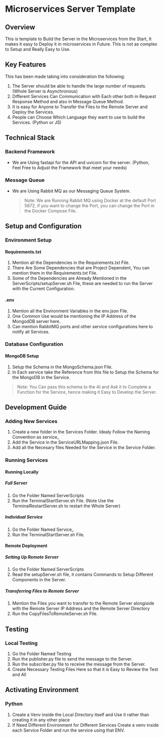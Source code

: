 # Microservices Server Template

## Overview
This is template to Build the Server in the Microservices from the Start, It makes it easy to Deploy it in microservices in Future.
This is not as complex to Setup and Really Easy to Use.

## Key Features
This has been made taking into consideration the following:
1. The Server should be able to handle the large number of requests. (Whole Server is Asynchronous)
2. Different Services Can Communication with Each other both in Request Response Method and also in Message Queue Method.
3. It is easy for Anyone to Transfer the Files to the Remote Server and Deploy the Services.
4. People can Choose Which Language they want to use to build the Services. (Python or JS)

## Technical Stack
### Backend Framework
- We are Using fastapi for the API and uvicorn for the server. (Python, Feel Free to Adjust the Framework that meet your needs)

### Message Queue
- We are Using Rabbit MQ as our Messaging Queue System.
  > Note: We are Running Rabbit MQ using Docker at the default Port 5672, if you want to change the Port, you can change the Port in the Docker Compose File.

## Setup and Configuration

### Environment Setup
#### Requirements.txt
1. Mention all the Dependencies in the Requirements.txt File.
2. There Are Some Dependencies that are Project Dependent, You can mention them in the Requirements.txt File.
3. Some of the Dependencies are Already Mentioned in the ServerScripts/setupServer.sh File, these are needed to run the Server with the Current Configuration.

#### .env
1. Mention all the Environment Variables in the env.json File.
2. One Common Use would be mentioning the IP Address of the MongodDB server here.
3. Can mention RabbitMQ ports and other service configurations here to notify all Services.

### Database Configuration
#### MongoDB Setup
1. Setup the Schema in the MongoSchema.json File.
2. In Each service take the Reference from this file to Setup the Schema for the MongoDB in the Service.

> Note: You Can pass this schema to the AI and Ask it to Complete a Function for the Service, hence making it Easy to Develop the Server.

## Development Guide

### Adding New Services
1. Create a new folder in the Services Folder. Idealy Follow the Naming Convention as service_<ServiceName>
2. Add the Service in the ServiceURLMapping.json File.
3. Add all the Necesary files Needed for the Service in the Service Folder.

### Running Services

#### Running Locally
##### Full Server
1. Go the Folder Named ServerScripts
2. Run the TerminalStartServer.sh File. (Note Use the TerminalRestartServer.sh to restart the Whole Server)

##### Individual Service
1. Go the Folder Named Service_<ServiceName>
2. Run the TerminalStartServer.sh File.

#### Remote Deployment
##### Setting Up Remote Server
1. Go the Folder Named ServerScripts
2. Read the setupServer.sh file, it contains Commands to Setup Different Components in the Server.

##### Transferring Files to Remote Server
1. Mention the Files you want to transfer to the Remote Server alongiside with the Remote Server IP Address and the Remote Server Directory
2. Run the CopyFilesToRemoteServer.sh File.

## Testing
### Local Testing
1. Go the Folder Named Testing
2. Run the publisher.py file to send the message to the Server.
3. Run the subscriber.py file to receive the message from the Server.
4. Create Necessary Testing Files Here so that it is Easy to Review the Test and All

## Activating Environment
### Python
1. Create a Venv inside the Local Directory itself and Use it rather than creating it in any other place
2. If Need Different Environment for Different Services Create a venv inside each Service Folder and run the service using that ENV.



